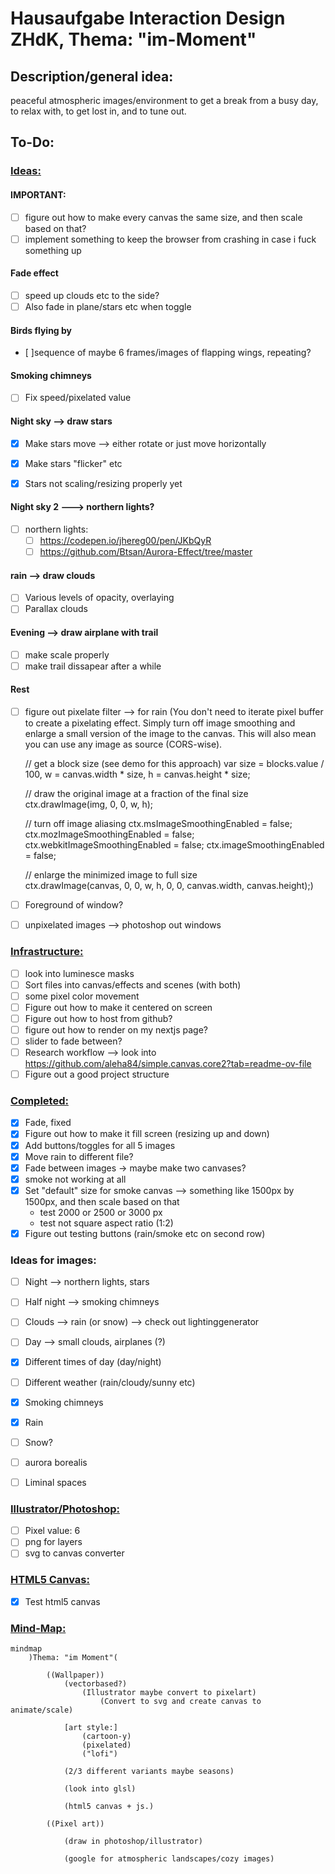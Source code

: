 # Hausaufgabe Interaction Design ZHdK, Thema: "im-Moment"

## Description/general idea:

peaceful atmospheric images/environment to get a break from a busy day, to relax with, to get lost in, and to tune out. 

## To-Do:

### <ins>Ideas:</ins>

#### IMPORTANT:
  - [ ] figure out how to make every canvas the same size, and then scale based on that?
  - [ ] implement something to keep the browser from crashing in case i fuck something up

#### Fade effect
  - [ ] speed up clouds etc to the side?
  - [ ] Also fade in plane/stars etc when toggle

#### Birds flying by
  - [ ]sequence of maybe 6 frames/images of flapping wings, repeating? 

#### Smoking chimneys
  - [ ] Fix speed/pixelated value

#### Night sky --> draw stars
  - [x] Make stars move --> either rotate or just move horizontally
  - [x] Make stars "flicker" etc

  - [x] Stars not scaling/resizing properly yet

#### Night sky 2 ---> northern lights?
  - [ ] northern lights:
    - [ ] https://codepen.io/jhereg00/pen/JKbQyR
    - [ ] https://github.com/Btsan/Aurora-Effect/tree/master

#### rain --> draw clouds
  - [ ] Various levels of opacity, overlaying
  - [ ] Parallax clouds

#### Evening --> draw airplane with trail
  - [ ] make scale properly
  - [ ] make trail dissapear after a while

#### Rest
- [ ] figure out pixelate filter --> for rain
  (You don't need to iterate pixel buffer to create a pixelating effect.
  Simply turn off image smoothing and enlarge a small version of the image to the canvas. This will also mean you can use any image as source (CORS-wise).

  // get a block size (see demo for this approach)
  var size = blocks.value / 100,
      w = canvas.width * size,
      h = canvas.height * size;

  // draw the original image at a fraction of the final size
  ctx.drawImage(img, 0, 0, w, h);

  // turn off image aliasing
  ctx.msImageSmoothingEnabled = false;
  ctx.mozImageSmoothingEnabled = false;
  ctx.webkitImageSmoothingEnabled = false;
  ctx.imageSmoothingEnabled = false;

  // enlarge the minimized image to full size    
  ctx.drawImage(canvas, 0, 0, w, h, 0, 0, canvas.width, canvas.height);)


- [ ] Foreground of window?
- [ ] unpixelated images --> photoshop out windows

### <ins>Infrastructure:</ins>

- [ ] look into luminesce masks
- [ ] Sort files into canvas/effects and scenes (with both)
- [ ] some pixel color movement
- [ ] Figure out how to make it centered on screen
- [ ] Figure out how to host from github?
- [ ] figure out how to render on my nextjs page?
- [ ] slider to fade between?
- [ ] Research workflow --> look into https://github.com/aleha84/simple.canvas.core2?tab=readme-ov-file
- [ ] Figure out a good project structure

### <ins>Completed:</ins>
- [x] Fade, fixed
- [x] Figure out how to make it fill screen (resizing up and down)
- [x] Add buttons/toggles for all 5 images
- [x] Move rain to different file?
- [x] Fade between images -> maybe make two canvases?
- [x] smoke not working at all
- [x] Set "default" size for smoke canvas --> something like 1500px by 1500px, and then scale based on that
  - test 2000 or 2500 or 3000 px
  - test not square aspect ratio (1:2)
- [x] Figure out testing buttons (rain/smoke etc on second row)

### Ideas for images:

- [ ] Night --> northern lights, stars
- [ ] Half night --> smoking chimneys
- [ ] Clouds --> rain (or snow) --> check out lightinggenerator
- [ ] Day --> small clouds, airplanes (?)


- [x] Different times of day (day/night)
- [ ] Different weather (rain/cloudy/sunny etc)

- [x] Smoking chimneys
- [x] Rain
- [ ] Snow?
- [ ] aurora borealis 
- [ ] Liminal spaces

### <ins>Illustrator/Photoshop:</ins>
- [ ] Pixel value: 6
- [ ] png for layers
- [ ] svg to canvas converter

### <ins>HTML5 Canvas:</ins>
- [x] Test html5 canvas

### <ins>Mind-Map:</ins>

```mermaid
mindmap
    )Thema: "im Moment"(

        ((Wallpaper))
            (vectorbased?)
                (Illustrator maybe convert to pixelart)
                    (Convert to svg and create canvas to animate/scale)

            [art style:] 
                (cartoon-y)
                (pixelated)
                ("lofi")

            (2/3 different variants maybe seasons)

            (look into glsl)

            (html5 canvas + js.)

        ((Pixel art))

            (draw in photoshop/illustrator)

            (google for atmospheric landscapes/cozy images)


```